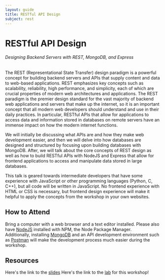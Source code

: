```yaml
---
layout: guide
title: RESTful API Design
subject: rest
---
```


# RESTful API Design

###### Designing Backend Servers with REST, MongoDB, and Express

The REST (Representational State Transfer) design paradigm is a powerful concept
for building backend servers and APIs that supply content and data to web-based
applications. REST emphasizes key concepts such as scalability, reliability,
high performance, and simplicity, each of which are crucial properties of modern
web architectures and applications. The REST paradigm is the premier design
standard for the vast majority of backend web applications and servers that make
up the internet, so it is an important concept that all modern web developers
should understand and use in their daily practices. In particular, RESTful APIs
that allow for applications to access data and information stored in databases on
remote servers have an immense impact on how the modern internet functions.

We will initially be discussing what APIs are and how they make web development easier,
and then we will delve into how databases are designed and structured by focusing upon
building databases with MongoDB.  After, we will talk about the core concepts of REST
design as well as how to build RESTful APIs with NodeJS and Express that allow for
frontend applications to access and manipulate data stored in large databases.

This talk is geared towards intermediate developers that have some experience with
JavaScript or other programming languages (Python, C, C++), but all code will be
written in JavaScript.  No frontend experience with HTML or CSS is necessary, but
frontend design experience will make it helpful to apply the concepts from the
workshop in your own websites.

## How to Attend

Bring a computer with a web browser and a text editor installed.  Please also have 
[NodeJS](https://nodejs.org/en/) installed with NPM, the Node Package Manager.  
Additionally, installing [MongoDB](https://www.mongodb.com/download-center/community) 
and an API development environment such as [Postman](https://www.getpostman.com/apps) 
will make the development process much easier during the workshop.

## Resources
Here's the link to the [slides](https://docs.google.com/presentation/d/1dpjKNDPTclaXNG-NY4zd9d4ULmXYWW6J5nJEyvmIRmg/edit?usp=sharing)
Here's the link to the [lab](https://github.com/joshuadurham/restAPILab) for this workshop!
